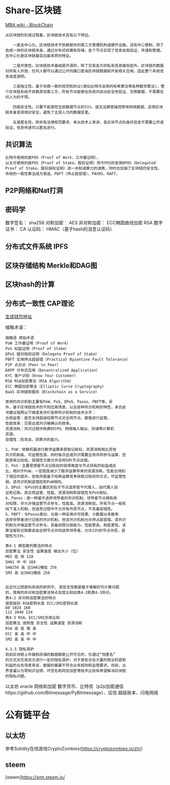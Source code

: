 # Share-区块链
[MBA wiki - BlockChain](http://wiki.mbalib.com/wiki/%E5%8C%BA%E5%9D%97%E9%93%BE)
```
从区块链的形成过程看，区块链技术具有以下特征。

　　一是去中心化。区块链技术不依赖额外的第三方管理机构或硬件设施，没有中心管制，除了自成一体的区块链本身，通过分布式核算和存储，各个节点实现了信息自我验证、传递和管理。去中心化是区块链最突出最本质的特征。

　　二是开放性。区块链技术基础是开源的，除了交易各方的私有信息被加密外，区块链的数据对所有人开放，任何人都可以通过公开的接口查询区块链数据和开发相关应用，因此整个系统信息高度透明。

　　三是独立性。基于协商一致的规范和协议(类似比特币采用的哈希算法等各种数学算法)，整个区块链系统不依赖其他第三方，所有节点能够在系统内自动安全地验证、交换数据，不需要任何人为的干预。

　　四是安全性。只要不能掌控全部数据节点的51%，就无法肆意操控修改网络数据，这使区块链本身变得相对安全，避免了主观人为的数据变更。

　　五是匿名性。除非有法律规范要求，单从技术上来讲，各区块节点的身份信息不需要公开或验证，信息传递可以匿名进行。
```


## 共识算法
```
比特币使用的是POS（Proof of Work，工作量证明），
以太币使用的是POS（Proof of Stake，股权证明）而今POS的变体DPOS（Delegated Proof of Stake，股份授权证明）进一步削减算力的浪费，同时也加强了区块链的安全性。
传统的一致性算法成为首选，PBFT（拜占庭容错）、PAXOS、RAFT。
```
## P2P网络和Nat打洞

## 密码学
数字签名：
	sha256
对称加密：
	AES
非对称加密：
	ECC椭圆曲线加密
	RSA
数字证书：
	CA
认证码：
	HMAC（基于hash的消息认证码）
	
## 分布式文件系统 IPFS

## 区块存储结构 Merkle和DAG图

## 区块hash的计算

## 分布式一致性 CAP理论

[生成钱包地址](https://pic1.zhimg.com/80/v2-75d938393614bf24b2b0f55ed553d7ba_hd.jpg)

缩略术语：
```
缩略语 原始术语
PoW 工作量证明（Proof of Work）
PoS 权益证明（Proof of Stake）
DPoS 股份授权证明（Delegate Proof of Stake）
PBFT 实用拜占庭容错（Practical Byzantine Fault Tolerance）
P2P 点对点（Peer to Peer）
DAPP 分布式应用（Decentralized Application）
KYC 客户识别（Know Your Customer）
RSA RSA加密算法（RSA Algorithm）
ECC 椭圆加密算法（Elliptic Curve Cryptography）
BaaS 区块链即服务（Blockchain as a Service）
```
```
常用的共识机制主要有PoW、PoS、DPoS、Paxos、PBFT等。另
外，基于区块链技术的不同应用场景，以及各种共识机制的特性，本白皮
书建议按照以下维度来评价各种共识机制的技术水平：
合规监管：是否支持超级权限节点对全网节点、数据进行监管。
性能效率：交易达成共识被确认的效率。
资源消耗：共识过程中耗费的CPU、网络输入输出、存储等计算机
资源。
容错性：防攻击、防欺诈的能力。

1、PoW：依赖机器进行数学运算来获取记账权，资源消耗相比其他
共识机制高、可监管性弱，同时每次达成共识需要全网共同参与运算，性
能效率比较低，容错性方面允许全网50%节点出错。
2、PoS：主要思想是节点记账权的获得难度与节点持有的权益成反
比，相对于PoW，一定程度减少了数学运算带来的资源消耗，性能也得到
了相应的提升，但依然是基于哈希运算竞争获取记账权的方式，可监管性
弱。该共识机制容错性和PoW相同。
3、DPoS：与PoS的主要区别在于节点选举若干代理人，由代理人验
证和记账。其合规监管、性能、资源消耗和容错性与PoS相似。
4、Paxos：是一种基于选举领导者的共识机制，领导者节点拥有绝
对权限，并允许强监管节点参与，性能高，资源消耗低。所有节点一般有
线下准入机制，但选举过程中不允许有作恶节点，不具备容错性。
5、PBFT：与Paxos类似，也是一种采用许可投票、少数服从多数来
选举领导者进行记账的共识机制，但该共识机制允许拜占庭容错。该共识
机制允许强监管节点参与，具备权限分级能力，性能更高，耗能更低，该
算法每轮记账都会由全网节点共同选举领导者，允许33%的节点作恶，容
错性为33%.
```
```
表4-1 典型散列算法的特点
加密算法 安全性 运算速度 输出大小（位）
MD5 低 快 128
SHA1 中 中 160
SHA256 高 比SHA1略低 256
SM3 高 比SHA1略低 256


在近代公钥密码系统的研究中, 其安全性都是基于难解的可计算问题
的，常用的非对称加密算法特点及其比较如表4-2和表4-3所示。
表4-2 非对称加密算法的特点
保密级别 RSA密钥长度 ECC/SM2密钥长度
80 1024 160
112 2048 224
表4-3 RSA、ECC/SM2总体比较
加密算法 成熟度 安全性 运算速度 资源消耗
RSA 高 低 慢 高
ECC 高 高 中 中
SM2 高 高 中 中

4.3.5 隐私保护
目前区块链上传输和存储的数据都是公开可见的，仅通过“伪匿名”
的方式对交易双方进行一定的隐私保护。对于某些涉及大量的商业机密和
利益的业务场景来说，数据的暴露不符合业务规则和监管要求。目前，业
界普遍认为零知识证明、环签名和同态加密等技术比较有希望解决区块链
的隐私问题。

```


以太坊 oracle 网络和加密
数字货币、比特信（p2p加密通信https://github.com/Bitmessage/PyBitmessage）、征信
超级账本、闪电网络

# 公有链平台
## 以太坊
参考Solidity在线游戏CryptoZombies(https://cryptozombies.io/zh/)
## steem
[steem]https://smt.steem.io/
